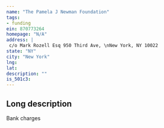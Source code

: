```yaml
---
name: "The Pamela J Newman Foundation"
tags:
- funding
ein: 870773264
homepage: "N/A"
address: |
 c/o Mark Rozell Esq 950 Third Ave, \nNew York, NY 10022
state: "NY"
city: "New York"
lng: 
lat: 
description: ""
is_501c3: 
---
```


## Long description

Bank charges
